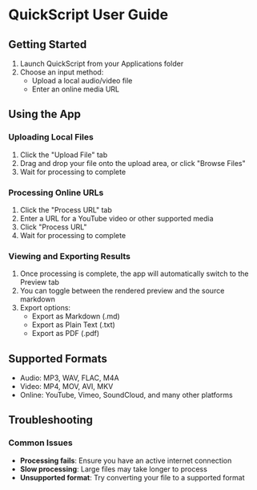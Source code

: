 # QuickScript User Guide

## Getting Started

1. Launch QuickScript from your Applications folder
2. Choose an input method:
   - Upload a local audio/video file
   - Enter an online media URL

## Using the App

### Uploading Local Files

1. Click the "Upload File" tab
2. Drag and drop your file onto the upload area, or click "Browse Files"
3. Wait for processing to complete

### Processing Online URLs

1. Click the "Process URL" tab
2. Enter a URL for a YouTube video or other supported media
3. Click "Process URL"
4. Wait for processing to complete

### Viewing and Exporting Results

1. Once processing is complete, the app will automatically switch to the Preview tab
2. You can toggle between the rendered preview and the source markdown
3. Export options:
   - Export as Markdown (.md)
   - Export as Plain Text (.txt)
   - Export as PDF (.pdf)

## Supported Formats

- Audio: MP3, WAV, FLAC, M4A
- Video: MP4, MOV, AVI, MKV
- Online: YouTube, Vimeo, SoundCloud, and many other platforms

## Troubleshooting

### Common Issues

- **Processing fails**: Ensure you have an active internet connection
- **Slow processing**: Large files may take longer to process
- **Unsupported format**: Try converting your file to a supported format


